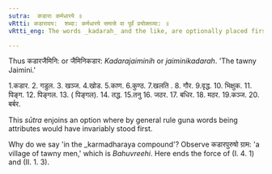 ```yaml
---
sutra:  कडाराः कर्मधारये ॥
vRtti: कडारादय:  शब्दा: कर्मधारये समासे वा पूर्वं प्रयोक्तव्या: ॥
vRtti_eng: The words _kadarah_ and the like, are optionally placed first in the _karma-dharaya_.

---
```

Thus कडारजैमिनि: or जैमिनिकडार: _Kadarajaiminih_ or _jaiminikadarah_. 'The tawny Jaimini.'

1.कडार. 2. गडुल. 3. खञ्ज. 4.खोड. 5.काण. 6.कुण्ठ. 7.खलति . 8. गौर. 9.वृद्ध.  10. भिक्षुक. 11. पिङ्ग. 12. पिङ्गल. 13. ( पिङ्गल). 14. तद्ध. 15.तनु 16. जठर. 17. बधिर. 18. मठर. 19.कञ्ज. 20. बर्बर.

This _sūtra_ enjoins an option where by general rule guna words being attributes would have invariably stood first.

Why do we say 'in the _karmadharaya compound'? Observe कडारपुरुषो ग्राम: 'a village of tawny men,' which is _Bahuvreehi_. Here ends the force of (I. 4. 1) and (II. 1. 3). 
